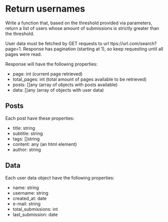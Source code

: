 # Return usernames

Write a function that, based on the threshold provided via parameters, return a list of users whose amount of submissions is strictly greater than the threshold.

User data must be fetched by GET requests to url ttps://url.com/search?page=1. Response has pagination (starting at 1), so keep requesting until all pages were read.

Response will have the following properties:

- page: int (current page retrieved)
- total_pages: int (total amount of pages available to be retrieved)
- posts: []any (array of objects with posts available)
- data: []any (array of objects with user data)

## Posts

Each post have these properties:

- title: string
- subtitle: string
- tags: []string
- content: any (an html element)
- author: string

## Data

Each user data object have the following properties:

- name: string
- username: string
- created_at: date
- e-mail: string
- total_submissions: int
- last_submission: date

